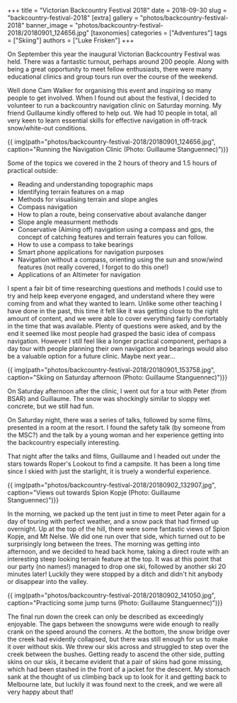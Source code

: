 +++
title = "Victorian Backcountry Festival 2018"
date = 2018-09-30
slug = "backcountry-festival-2018"
[extra]
gallery = "photos/backcountry-festival-2018"
banner_image = "photos/backcountry-festival-2018/20180901_124656.jpg"
[taxonomies]
categories = ["Adventures"]
tags = ["Skiing"]
authors = ["Luke Frisken"]
+++

On September this year the inaugural Victorian Backcountry Festival was
held. There was a fantastic turnout, perhaps around 200 people. Along
with being a great opportunity to meet fellow enthusiasts, there were
many educational clinics and group tours run over the course of the
weekend.

Well done Cam Walker for organising this event and inspiring so many
people to get involved. When I found out about the festival, I decided
to volunteer to run a backcountry navigation clinic on Saturday morning.
My friend Guillaume kindly offered to help out. We had 10 people in
total, all very keen to learn essential skills for effective navigation
in off-track snow/white-out conditions.

{{ img(path="photos/backcountry-festival-2018/20180901_124656.jpg", caption="Running the Navigation Clinic (Photo: Guillaume
Stanguennec)")}}

Some of the topics we covered in the 2 hours of theory and 1.5 hours of
practical outside:

  - Reading and understanding topographic maps
  - Identifying terrain features on a map
  - Methods for visualising terrain and slope angles
  - Compass navigation
  - How to plan a route, being conservative about avalanche danger
  - Slope angle measurment methods
  - Conservative (Aiming off) navigation using a compass and gps, the
    concept of catching features and terrain features you can follow.
  - How to use a compass to take bearings
  - Smart phone applications for navigation purposes
  - Navigation without a compass, orienting using the sun and snow/wind
    features (not really covered, I forgot to do this one\!)
  - Applications of an Altimeter for navigation

I spent a fair bit of time researching questions and methods I could use
to try and help keep everyone engaged, and understand where they were
coming from and what they wanted to learn. Unlike some other teaching I
have done in the past, this time it felt like it was getting close to
the right amount of content, and we were able to cover everything fairly
comfortably in the time that was available. Plenty of questions were
asked, and by the end it seemed like most people had grasped the basic
idea of compass navigation. However I still feel like a longer practical
component, perhaps a day tour with people planning their own navigation
and bearings would also be a valuable option for a future clinic. Maybe
next year...

{{ img(path="photos/backcountry-festival-2018/20180901_153758.jpg", caption="Skiing on Saturday afternoon (Photo: Guillaume
Stanguennec)")}}

On Saturday afternoon after the clinic, I went out for a tour with Peter
(from BSAR) and Guillaume. The snow was shockingly similar to sloppy wet
concrete, but we still had fun.

On Saturday night, there was a series of talks, followed by some films,
presented in a room at the resort. I found the safety talk (by someone
from the MSC?) and the talk by a young woman and her experience getting
into the backcountry especially interesting.

That night after the talks and films, Guillaume and I headed out under
the stars towards Roper's Lookout to find a campsite. It has been a long
time since I skied with just the starlight, it is truely a wonderful
experience.

{{ img(path="photos/backcountry-festival-2018/20180902_132907.jpg", caption="Views out towards Spion Kopje (Photo: Guillaume
Stanguennec)")}}

In the morning, we packed up the tent just in time to meet Peter again
for a day of touring with perfect weather, and a snow pack that had
firmed up overnight. Up at the top of the hill, there were some
fantastic views of Spion Kopje, and Mt Nelse. We did one run over that
side, which turned out to be surprisingly long between the trees. The
morning was getting into afternoon, and we decided to head back home,
taking a direct route with an interesting steep looking terrain feature
at the top. It was at this point that our party (no names\!) managed to
drop one ski, followed by another ski 20 minutes later\! Luckily they
were stopped by a ditch and didn't hit anybody or disappear into the
valley.

{{ img(path="photos/backcountry-festival-2018/20180902_141050.jpg", caption="Practicing some jump turns (Photo: Guillaume
Stanguennec)")}}

The final run down the creek can only be described as exceedingly
enjoyable. The gaps between the snowgums were wide enough to really
crank on the speed around the corners. At the bottom, the snow bridge
over the creek had evidently collapsed, but there was still enough for
us to make it over without skis. We threw our skis across and struggled
to step over the creek between the bushes. Getting ready to ascend the
other side, putting skins on our skis, it became evident that a pair of
skins had gone missing, which had been stashed in the front of a jacket
for the descent. My stomach sank at the thought of us climbing back up
to look for it and getting back to Melbourne late, but luckily it was
found next to the creek, and we were all very happy about that\!
